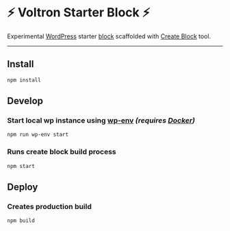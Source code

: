# ⚡️ Voltron Starter Block ⚡️
Experimental [WordPress](https://wordpress.org) starter [block](https://developer.wordpress.org/block-editor/) scaffolded with [Create Block](https://www.npmjs.com/package/@wordpress/create-block) tool.

---

## Install

```
npm install
```

## Develop

### Start local wp instance using [wp-env](https://developer.wordpress.org/block-editor/reference-guides/packages/packages-env/) *(requires [Docker](https://www.docker.com))*
```
npm run wp-env start
```

### Runs create block build process
```
npm start
```

## Deploy

### Creates production build
```
npm build
```

